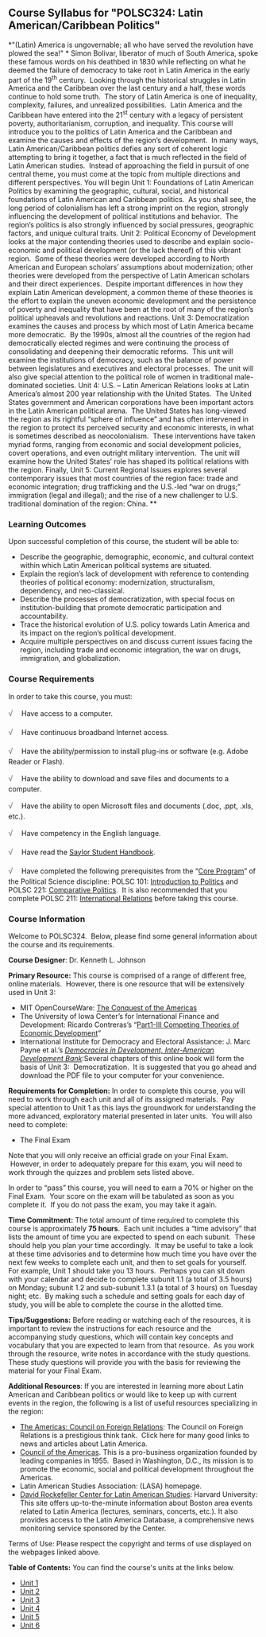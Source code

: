 Course Syllabus for "POLSC324: Latin American/Caribbean Politics"
-----------------------------------------------------------------

*"(Latin) America is ungovernable; all who have served the revolution
have plowed the sea!" * Simon Bolivar, liberator of much of South
America, spoke these famous words on his deathbed in 1830 while
reflecting on what he deemed the failure of democracy to take root in
Latin America in the early part of the 19<sup>th</sup> century.  Looking
through the historical struggles in Latin America and the Caribbean over
the last century and a half, these words continue to hold some truth. 
The story of Latin America is one of inequality, complexity, failures,
and unrealized possibilities.  Latin America and the Caribbean have
entered into the 21<sup>st</sup> century with a legacy of persistent
poverty, authoritarianism, corruption, and inequality. This course will
introduce you to the politics of Latin America and the Caribbean and
examine the causes and effects of the region’s development.  In many
ways, Latin American/Caribbean politics defies any sort of coherent
logic attempting to bring it together, a fact that is much reflected in
the field of Latin American studies.  Instead of approaching the field
in pursuit of one central theme, you must come at the topic from
multiple directions and different perspectives. You will begin Unit 1:
Foundations of Latin American Politics by examining the geographic,
cultural, social, and historical foundations of Latin American and
Caribbean politics.  As you shall see, the long period of colonialism
has left a strong imprint on the region, strongly influencing the
development of political institutions and behavior.  The region’s
politics is also strongly influenced by social pressures, geographic
factors, and unique cultural traits. Unit 2: Political Economy of
Development looks at the major contending theories used to describe and
explain socio-economic and political development (or the lack thereof)
of this vibrant region.  Some of these theories were developed according
to North American and European scholars’ assumptions about
modernization; other theories were developed from the perspective of
Latin American scholars and their direct experiences.  Despite important
differences in how they explain Latin American development, a common
theme of these theories is the effort to explain the uneven economic
development and the persistence of poverty and inequality that have been
at the root of many of the region’s political upheavals and revolutions
and reactions. Unit 3: Democratization examines the causes and process
by which most of Latin America became more democratic.  By the 1990s,
almost all the countries of the region had democratically elected
regimes and were continuing the process of consolidating and deepening
their democratic reforms.  This unit will examine the institutions of
democracy, such as the balance of power between legislatures and
executives and electoral processes.  The unit will also give special
attention to the political role of women in traditional male-dominated
societies. Unit 4: U.S. – Latin American Relations looks at Latin
America’s almost 200 year relationship with the United States.  The
United States government and American corporations have been important
actors in the Latin American political arena.  The United States has
long-viewed the region as its rightful “sphere of influence” and has
often intervened in the region to protect its perceived security and
economic interests, in what is sometimes described as neocolonialism. 
These interventions have taken myriad forms, ranging from economic and
social development policies, covert operations, and even outright
military intervention.  The unit will examine how the United States’
role has shaped its political relations with the region. Finally, Unit
5: Current Regional Issues explores several contemporary issues that
most countries of the region face: trade and economic integration; drug
trafficking and the U.S.-led “war on drugs;” immigration (legal and
illegal); and the rise of a new challenger to U.S. traditional
domination of the region: China. **

### Learning Outcomes

Upon successful completion of this course, the student will be able
to:  

-   Describe the geographic, demographic, economic, and cultural context
    within which Latin American political systems are situated.
-   Explain the region’s lack of development with reference to
    contending theories of political economy: modernization,
    structuralism, dependency, and neo-classical.
-   Describe the processes of democratization, with special focus on
    institution-building that promote democratic participation and
    accountability.
-   Trace the historical evolution of U.S. policy towards Latin America
    and its impact on the region’s political development.
-   Acquire multiple perspectives on and discuss current issues facing
    the region, including trade and economic integration, the war on
    drugs, immigration, and globalization.

### Course Requirements

In order to take this course, you must:  
  
 <span
style="color: rgb(85, 85, 85); font-family: 'Myriad Pro', 'Gill Sans', 'Gill Sans MT', Calibri, sans-serif; font-size: 16px; line-height: 24px; text-align: left; -webkit-text-size-adjust: none; ">√
   </span>Have access to a computer.  
  
 <span
style="color: rgb(85, 85, 85); font-family: 'Myriad Pro', 'Gill Sans', 'Gill Sans MT', Calibri, sans-serif; font-size: 16px; line-height: 24px; text-align: left; -webkit-text-size-adjust: none; ">√
   </span>Have continuous broadband Internet access.  
  
 <span
style="color: rgb(85, 85, 85); font-family: 'Myriad Pro', 'Gill Sans', 'Gill Sans MT', Calibri, sans-serif; font-size: 16px; line-height: 24px; text-align: left; -webkit-text-size-adjust: none; ">√
   </span>Have the ability/permission to install plug-ins or software
(e.g. Adobe Reader or Flash).  
  
 <span
style="color: rgb(85, 85, 85); font-family: 'Myriad Pro', 'Gill Sans', 'Gill Sans MT', Calibri, sans-serif; font-size: 16px; line-height: 24px; text-align: left; -webkit-text-size-adjust: none; ">√
   </span>Have the ability to download and save files and documents to a
computer.  
  
 <span
style="color: rgb(85, 85, 85); font-family: 'Myriad Pro', 'Gill Sans', 'Gill Sans MT', Calibri, sans-serif; font-size: 16px; line-height: 24px; text-align: left; -webkit-text-size-adjust: none; ">√
   </span>Have the ability to open Microsoft files and documents (.doc,
.ppt, .xls, etc.).  
  
 <span
style="color: rgb(85, 85, 85); font-family: 'Myriad Pro', 'Gill Sans', 'Gill Sans MT', Calibri, sans-serif; font-size: 16px; line-height: 24px; text-align: left; -webkit-text-size-adjust: none; ">√
   </span>Have competency in the English language.  
  
 <span
style="color: rgb(85, 85, 85); font-family: 'Myriad Pro', 'Gill Sans', 'Gill Sans MT', Calibri, sans-serif; font-size: 16px; line-height: 24px; text-align: left; -webkit-text-size-adjust: none; ">√
   </span>Have read the [Saylor Student
Handbook](http://www.saylor.org/site/wp-content/uploads/2012/05/Saylor-StudentHandbook.pdf).  
  
 <span
style="color: rgb(85, 85, 85); font-family: 'Myriad Pro', 'Gill Sans', 'Gill Sans MT', Calibri, sans-serif; font-size: 16px; line-height: 24px; text-align: left; -webkit-text-size-adjust: none; ">√
   </span>Have completed the following prerequisites from the “[Core
Program](http://www.saylor.org/majors/political-science/)” of the
Political Science discipline: POLSC 101: [Introduction to
Politics](http://www.saylor.org/courses/polsc101/) and POLSC 221:
[Comparative Politics](http://www.saylor.org/courses/polsc221/).  It is
also recommended that you complete POLSC 211: [International
Relations](http://www.saylor.org/courses/polsc211/) before taking this
course.

### Course Information

Welcome to POLSC324.  Below, please find some general information about
the course and its requirements.

**Course Designer**: Dr. Kenneth L. Johnson

**Primary Resource:** This course is comprised of a range of different
free, online materials.  However, there is one resource that will be
extensively used in Unit 3:

-   MIT OpenCourseWare: [The Conquest of the
    Americas](http://ocw.mit.edu/courses/anthropology/21a-441-the-conquest-of-america-spring-2004/lecture-notes/)
-   The University of Iowa Center’s for International Finance and
    Development: Ricardo Contreras’s “[Part1-III Competing Theories of
    Economic
    Development](http://blogs.law.uiowa.edu/ebook/uicifd-ebook/part-1-iii-competing-theories-economic-development)”
-   International Institute for Democracy and Electoral Assistance: J.
    Marc Payne et al.’s [*Democracies in Development, Inter-American
    Development
    Bank*](http://www.idea.int/publications/dem_dev/):Several chapters
    of this online book will form the basis of Unit 3: 
    Democratization.  It is suggested that you go ahead and download the
    PDF file to your computer for your convenience.

**Requirements for Completion:** In order to complete this course, you
will need to work through each unit and all of its assigned materials.
 Pay special attention to Unit 1 as this lays the groundwork for
understanding the more advanced, exploratory material presented in later
units.  You will also need to complete:

-   The Final Exam

Note that you will only receive an official grade on your Final Exam.
 However, in order to adequately prepare for this exam, you will need to
work through the quizzes and problem sets listed above.

In order to “pass” this course, you will need to earn a 70% or higher on
the Final Exam.  Your score on the exam will be tabulated as soon as you
complete it.  If you do not pass the exam, you may take it again.

**Time Commitment:** The total amount of time required to complete this
course is approximately **75 hours**.  Each unit includes a “time
advisory” that lists the amount of time you are expected to spend on
each subunit.  These should help you plan your time accordingly.  It may
be useful to take a look at these time advisories and to determine how
much time you have over the next few weeks to complete each unit, and
then to set goals for yourself.  For example, Unit 1 should take you 13
hours.  Perhaps you can sit down with your calendar and decide to
complete subunit 1.1 (a total of 3.5 hours) on Monday; subunit 1.2 and
sub-subunit 1.3.1 (a total of 3 hours) on Tuesday night; etc.  By making
such a schedule and setting goals for each day of study, you will be
able to complete the course in the allotted time.

**Tips/Suggestions:** Before reading or watching each of the resources,
it is important to review the instructions for each resource and the
accompanying study questions, which will contain key concepts and
vocabulary that you are expected to learn from that resource.  As you
work through the resource, write notes in accordance with the study
questions.  These study questions will provide you with the basis for
reviewing the material for your Final Exam.

**Additional Resources**: If you are interested in learning more about
Latin American and Caribbean politics or would like to keep up with
current events in the region, the following is a list of useful
resources specializing in the region:

-   [The Americas: Council on Foreign
    Relations](http://www.cfr.org/americas/americas/p7909): The Council
    on Foreign Relations is a prestigious think tank.  Click here for
    many good links to news and articles about Latin America.
-   [Council of the Americas](http://coa.counciloftheamericas.org/).
    This is a pro-business organization founded by leading companies in
    1955.  Based in Washington, D.C., its mission is to promote the
    economic, social and political development throughout the Americas. 
-   Latin American Studies Association: (LASA) homepage.
-   [David Rockefeller Center for Latin American
    Studies](http://www.drclas.harvard.edu/): Harvard University: This
    site offers up-to-the-minute information about Boston area events
    related to Latin America (lectures, seminars, concerts, etc.). It
    also provides access to the Latin America Database, a comprehensive
    news monitoring service sponsored by the Center.

Terms of Use: Please respect the copyright and terms of use displayed on
the webpages linked above.

**Table of Contents:** You can find the course's units at the links below.

- [Unit 1](https://legacy.saylor.org/polsc324/Unit01/)
- [Unit 2](https://legacy.saylor.org/polsc324/Unit02/)
- [Unit 3](https://legacy.saylor.org/polsc324/Unit03/)
- [Unit 4](https://legacy.saylor.org/polsc324/Unit04/)
- [Unit 5](https://legacy.saylor.org/polsc324/Unit05/)
- [Unit 6](https://legacy.saylor.org/polsc324/Unit06/)
